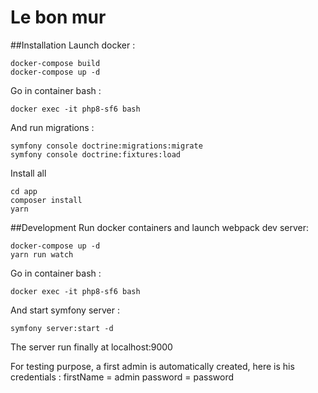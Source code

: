 # Le bon mur

##Installation
Launch docker : 
```
docker-compose build
docker-compose up -d
```

Go in container bash :
```
docker exec -it php8-sf6 bash
```
And run migrations :
```
symfony console doctrine:migrations:migrate
symfony console doctrine:fixtures:load
```

Install all 
````
cd app
composer install
yarn
````



##Development
Run docker containers and launch webpack dev server: 
```
docker-compose up -d
yarn run watch
```
Go in container bash :
```
docker exec -it php8-sf6 bash
```
And start symfony server :
```
symfony server:start -d
```

The server run finally at localhost:9000

For testing purpose, a first admin is automatically created, here is his credentials :
firstName = admin
password = password
